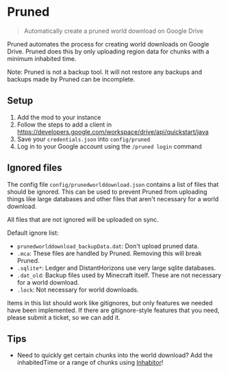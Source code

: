 # Pruned

> Automatically create a pruned world download on Google Drive

Pruned automates the process for creating world downloads on Google Drive. Pruned does this 
by only uploading region data for chunks with a minimum inhabited time.

Note: Pruned is not a backup tool. It will not restore any backups
and backups made by Pruned can be incomplete.

## Setup

1. Add the mod to your instance
2. Follow the steps to add a client in https://developers.google.com/workspace/drive/api/quickstart/java
3. Save your `credentials.json` into `config/pruned`
4. Log in to your Google account using the `/pruned login` command

## Ignored files

The config file `config/prunedworlddownload.json` contains a list of files
that should be ignored. This can be used to prevent Pruned from uploading things
like large databases and other files that aren't necessary for a world download.

All files that are not ignored will be uploaded on sync.

Default ignore list:
- `prunedworlddownload_backupData.dat`: Don't upload pruned data.
- `.mca`: These files are handled by Pruned. Removing this will break Pruned.
- `.sqlite*`: Ledger and DistantHorizons use very large sqlite databases.
- `.dat_old`: Backup files used by Minecraft itself. These are not necessary for a world download.
- `.lock`: Not necessary for world downloads.

Items in this list should work like gitignores, but only features we needed have been implemented. 
If there are gitignore-style features that you need, please submit a ticket, so we can add it.

## Tips

- Need to quickly get certain chunks into the world download? Add the inhabitedTime or a range of chunks
using [Inhabitor](https://modrinth.com/mod/inhabitor)!